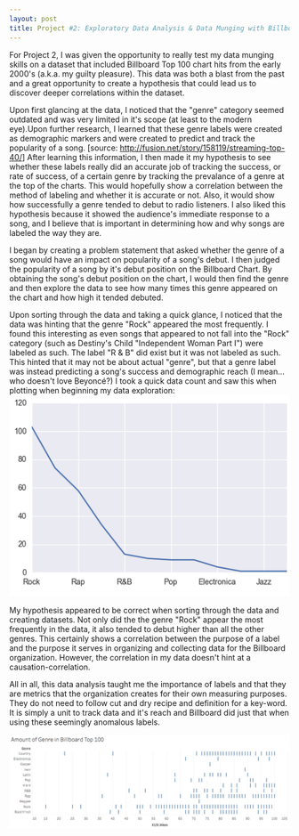```yaml
---
layout: post
title: Project #2: Exploratory Data Analysis & Data Munging with Billboard Hits!
---
```


For Project 2, I was given the opportunity to really test my data munging
skills on a dataset that included Billboard Top 100 chart hits from the early
2000's (a.k.a. my guilty pleasure). This data was both a blast from the past and
a great opportunity to create a hypothesis that could lead us to discover deeper
correlations within the dataset.

Upon first glancing at the data, I noticed that the "genre" category seemed
outdated and was very limited in it's scope (at least to the modern eye).Upon
further research, I learned that these genre labels were created as demographic
markers and were created to predict and track the popularity of a song. [source: <http://fusion.net/story/158119/streaming-top-40/>] After learning this
information, I then made it my hypothesis to see whether these labels really
did an accurate job of tracking the success, or rate of success, of a certain
genre by tracking the prevalance of a genre at the top of the charts. This
would hopefully show a correlation between the method of labeling and whether
it is accurate or not. Also, it would show how successfully a genre tended to
debut to radio listeners. I also liked this hypothesis because it showed the
audience's immediate response to a song, and I believe that is important in
determining how and why songs are labeled the way they are.

I began by creating a problem statement that asked whether the genre of a song
would have an impact on popularity of a song's debut. I then judged the
popularity of a song by it's debut position on the Billboard Chart. By obtaining
the song's debut position on the chart, I would then find the genre and then
explore the data to see how many times this genre appeared on the chart and how
high it tended debuted.

Upon sorting through the data and taking a quick glance, I noticed that the
data was hinting that the genre "Rock" appeared the most frequently. I found
this interesting as even songs that appeared to not fall into the "Rock"
category (such as Destiny's Child "Independent Woman Part I") were labeled as
such. The label "R & B" did exist but it was not labeled as such. This hinted
that it may not be about actual "genre", but that a genre label was instead
predicting a song's success and demographic reach (I mean... who doesn't love
Beyoncé?) I took a quick data count and saw this when plotting when beginning
my data exploration:
![](../images/Project2/genreplot.png)

My hypothesis appeared to be correct when sorting through the data and creating
datasets. Not only did the the genre "Rock" appear the most frequently in the
data, it also tended to debut higher than all the other genres. This certainly
shows a correlation between the purpose of a label and the purpose it serves in
organizing and collecting data for the Billboard organization. However, the
correlation in my data doesn't hint at a causation-correlation.

All in all, this data analysis taught me the importance of labels and that
they are metrics that the organization creates for their own measuring
purposes. They do not need to follow cut and dry recipe and definition for a
key-word. It is simply a unit to track data and it's reach and Billboard did
just that when using these seemingly anomalous labels.

![](../images/Project2/tableaupicgenre.png)
